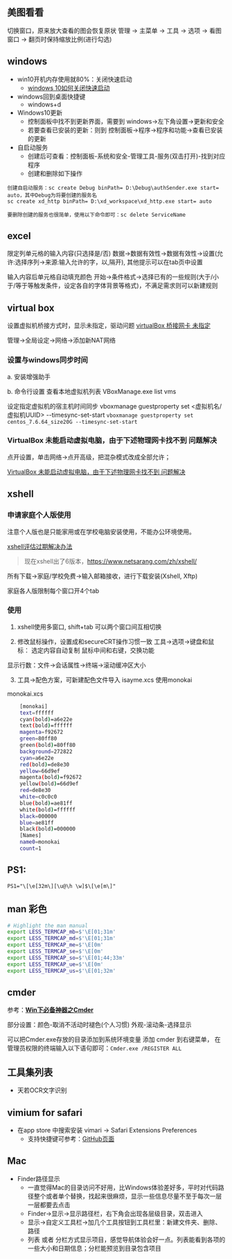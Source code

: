 ## 美图看看

切换窗口，原来放大查看的图会恢复原状
    管理 -> 主菜单 -> 工具 -> 选项 -> 看图窗口 -> 翻页时保持缩放比例(进行勾选)

## windows

* win10开机内存使用就80%：关闭快速启动
    - [windows 10如何关闭快速启动](https://jingyan.baidu.com/article/ca00d56c7a40e6e99febcf4f.html)
* windows回到桌面快捷键
    - windows+d
* Windows10更新
    - 控制面板中找不到更新界面，需要到 windows->左下角设置->更新和安全
    - 若要查看已安装的更新：则到 控制面板->程序->程序和功能->查看已安装的更新
* 自启动服务
    - 创建后可查看：控制面板-系统和安全-管理工具-服务(双击打开)-找到对应程序
    - 创建和删除如下操作

```
创建自启动服务：sc create Debug binPath= D:\Debug\authSender.exe start= auto，其中Debug为将要创建的服务名
sc create xd_http binPath= D:\xd_workspace\xd_http.exe start= auto

要删除创建的服务也很简单，使用以下命令即可：sc delete ServiceName
```

## excel

限定列单元格的输入内容(只选择是/否)
    数据->数据有效性->数据有效性->设置(允许:选择序列->来源:输入允许的字，以,隔开), 其他提示可以在tab页中设置

输入内容后单元格自动填充颜色
    开始->条件格式->选择已有的一些规则(大于/小于/等于等触发条件，设定各自的字体背景等格式)，不满足需求则可以新建规则

## virtual box

设置虚拟机桥接方式时，显示未指定，驱动问题
[virtualBox 桥接网卡 未指定](https://blog.csdn.net/qq_383698639/article/details/79527311)

管理->全局设定->网络->添加新NAT网络

### 设置与windows同步时间

a. 安装增强助手

b. 命令行设置
查看本地虚拟机列表
VBoxManage.exe list vms

设定指定虚拟机的宿主机时间同步
vboxmanage guestproperty set <虚拟机名/虚拟机UUID> --timesync-set-start
`vboxmanage guestproperty set centos_7.6.64_size20G --timesync-set-start`

### VirtualBox 未能启动虚拟电脑，由于下述物理网卡找不到 问题解决

点开设置，单击网络->点开高级，把混杂模式改成全部允许；

[VirtualBox 未能启动虚拟电脑，由于下述物理网卡找不到 问题解决](https://blog.csdn.net/yihangR/article/details/94598570?locationNum=2&fps=1)

## xshell

### 申请家庭个人版使用

注意个人版也是只能家用或在学校电脑安装使用，不能办公环境使用。

[xshell评估过期解决办法](https://blog.csdn.net/pingqiwei/article/details/78502144)

>现在xshell出了6版本，https://www.netsarang.com/zh/xshell/

所有下载->家庭/学校免费->输入邮箱接收，进行下载安装(Xshell, Xftp)

家庭各人版限制每个窗口开4个tab

### 使用
1. xshell使用多窗口, shift+tab 可以两个窗口间互相切换

2. 修改鼠标操作，设置成和secureCRT操作习惯一致
  工具->选项->键盘和鼠标：
    选定内容自动复制
    鼠标中间和右键，交换功能

显示行数：文件->会话属性->终端->滚动缓冲区大小

3. 工具->配色方案，可新建配色文件导入 isayme.xcs
    使用monokai

monokai.xcs

```sh
    [monokai]
    text=ffffff
    cyan(bold)=a6e22e
    text(bold)=ffffff
    magenta=f92672
    green=80ff80
    green(bold)=80ff80
    background=272822
    cyan=a6e22e
    red(bold)=de8e30
    yellow=66d9ef
    magenta(bold)=f92672
    yellow(bold)=66d9ef
    red=de8e30
    white=c0c0c0
    blue(bold)=ae81ff
    white(bold)=ffffff
    black=000000
    blue=ae81ff
    black(bold)=000000
    [Names]
    name0=monokai
    count=1
```

## PS1:
    PS1="\[\e[32m\][\u@\h \w]$\[\e[m\]"

## man 彩色

```sh
# Highlight the man manual
export LESS_TERMCAP_mb=$'\E[01;31m'
export LESS_TERMCAP_md=$'\E[01;31m'
export LESS_TERMCAP_me=$'\E[0m'
export LESS_TERMCAP_se=$'\E[0m'
export LESS_TERMCAP_so=$'\E[01;44;33m'
export LESS_TERMCAP_ue=$'\E[0m'
export LESS_TERMCAP_us=$'\E[01;32m'
```

## cmder

参考：**[Win下必备神器之Cmder](http://www.jeffjade.com/2016/01/13/2016-01-13-windows-software-cmder/)**

部分设置：颜色-取消不活动时褪色(个人习惯)
外观-滚动条-选择显示

可以把Cmder.exe存放的目录添加到系统环境变量
添加 cmder 到右键菜单， 在管理员权限的终端输入以下语句即可：`Cmder.exe /REGISTER ALL`

## 工具集列表

* 天若OCR文字识别

## vimium for safari

* 在app store 中搜索安装 vimari -> Safari Extensions Preferences
    - 支持快捷键可参考：[GitHub页面](https://github.com/televator-apps/vimari)

## Mac

* Finder路径显示
    - 一直觉得Mac的目录访问不好用，比Windows体验差好多，平时对代码路径整个或者单个替换，找起来很麻烦，显示一些信息尽量不至于每次一层一层都要去点击
    - Finder->显示->显示路径栏，右下角会出现各层级目录，双击进入
    - 显示->自定义工具栏->加几个工具按钮到工具栏里：新建文件夹、删除、路径
    - 列表 或者 分栏方式显示项目，感觉导航体验会好一点。列表能看到各项的一些大小和日期信息；分栏能预览到目录包含项目
